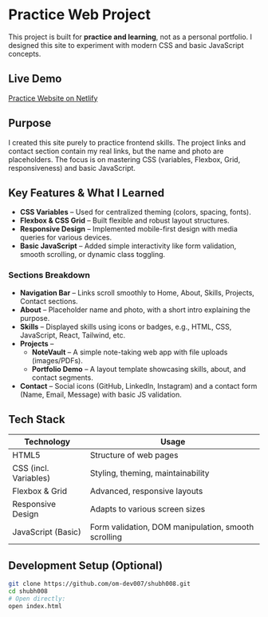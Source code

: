 # Practice Web Project

This project is built for **practice and learning**, not as a personal portfolio. I designed this site to experiment with modern CSS and basic JavaScript concepts.

##  Live Demo  
[Practice Website on Netlify](https://shubh008.netlify.app/)

##  Purpose  
I created this site purely to practice frontend skills. The project links and contact section contain my real links, but the name and photo are placeholders. The focus is on mastering CSS (variables, Flexbox, Grid, responsiveness) and basic JavaScript.

##  Key Features & What I Learned  
- **CSS Variables** – Used for centralized theming (colors, spacing, fonts).  
- **Flexbox & CSS Grid** – Built flexible and robust layout structures.  
- **Responsive Design** – Implemented mobile-first design with media queries for various devices.  
- **Basic JavaScript** – Added simple interactivity like form validation, smooth scrolling, or dynamic class toggling.  

### Sections Breakdown  
- **Navigation Bar** – Links scroll smoothly to Home, About, Skills, Projects, Contact sections.  
- **About** – Placeholder name and photo, with a short intro explaining the purpose.  
- **Skills** – Displayed skills using icons or badges, e.g., HTML, CSS, JavaScript, React, Tailwind, etc.  
- **Projects** –  
  - **NoteVault** – A simple note-taking web app with file uploads (images/PDFs).  
  - **Portfolio Demo** – A layout template showcasing skills, about, and contact segments.  
- **Contact** – Social icons (GitHub, LinkedIn, Instagram) and a contact form (Name, Email, Message) with basic JS validation.

##  Tech Stack  

| Technology      | Usage                                     |
|------------------|-------------------------------------------|
| HTML5            | Structure of web pages                    |
| CSS (incl. Variables) | Styling, theming, maintainability     |
| Flexbox & Grid   | Advanced, responsive layouts              |
| Responsive Design| Adapts to various screen sizes            |
| JavaScript (Basic) | Form validation, DOM manipulation, smooth scrolling |

##  Development Setup (Optional)  
```bash
git clone https://github.com/om-dev007/shubh008.git
cd shubh008
# Open directly:
open index.html
